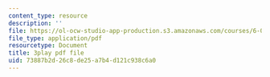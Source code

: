 ```yaml
---
content_type: resource
description: ''
file: https://ol-ocw-studio-app-production.s3.amazonaws.com/courses/6-006-introduction-to-algorithms-fall-2011/73887b2d26c8de25a7b4d121c938c6a0_Aa2sqUhIn-E.pdf
file_type: application/pdf
resourcetype: Document
title: 3play pdf file
uid: 73887b2d-26c8-de25-a7b4-d121c938c6a0
---
```

